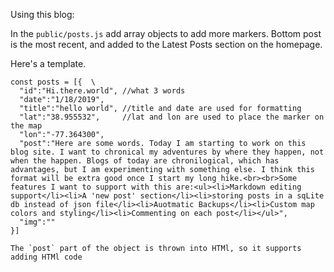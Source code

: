 Using this blog:

In the `public/posts.js` add array objects to add more markers. Bottom post is the most recent, and added to the Latest Posts section on the homepage.

Here's a template.
```
const posts = [{  \
  "id":"Hi.there.world", //what 3 words 
  "date":"1/18/2019",
  "title":"hello world", //title and date are used for formatting 
  "lat":"38.955532",     //lat and lon are used to place the marker on the map
  "lon":"-77.364300",
  "post":"Here are some words. Today I am starting to work on this blog site. I want to chronical my adventures by where they happen, not when the happen. Blogs of today are chronilogical, which has advantages, but I am experimenting with something else. I think this format will be extra good once I start my long hike.<br><br>Some features I want to support with this are:<ul><li>Markdown editing support</li><li>A 'new post' section</li><li>storing posts in a sqLite db instead of json file</li><li>Auotmatic Backups</li><li>Custom map colors and styling</li><li>Commenting on each post</li></ul>",
  "img":""
}]

The `post` part of the object is thrown into HTMl, so it supports adding HTMl code